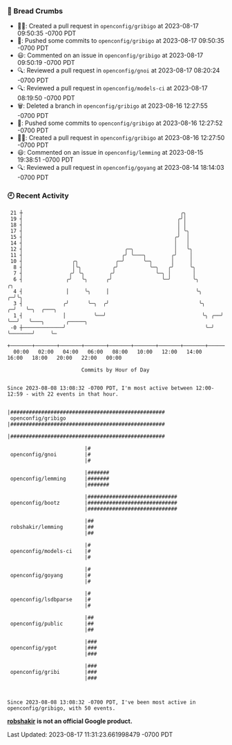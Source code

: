 ### 🍞 Bread Crumbs

 * ✍🏼: Created a pull request in `openconfig/gribigo` at 2023-08-17 09:50:35 -0700 PDT
 * 🚢: Pushed some commits to `openconfig/gribigo` at 2023-08-17 09:50:35 -0700 PDT
 * 😃: Commented on an issue in `openconfig/gribigo` at 2023-08-17 09:50:19 -0700 PDT
 * 🔍: Reviewed a pull request in  `openconfig/gnoi` at 2023-08-17 08:20:24 -0700 PDT
 * 🔍: Reviewed a pull request in  `openconfig/models-ci` at 2023-08-17 08:19:50 -0700 PDT
 * 🗑: Deleted a branch in `openconfig/gribigo` at 2023-08-16 12:27:55 -0700 PDT
 * 🚢: Pushed some commits to `openconfig/gribigo` at 2023-08-16 12:27:52 -0700 PDT
 * ✍🏼: Created a pull request in `openconfig/gribigo` at 2023-08-16 12:27:50 -0700 PDT
 * 😃: Commented on an issue in `openconfig/lemming` at 2023-08-15 19:38:51 -0700 PDT
 * 🔍: Reviewed a pull request in  `openconfig/goyang` at 2023-08-14 18:14:03 -0700 PDT

### 🕘 Recent Activity
```
 21 ┼                                                   ╭╮
 19 ┤                                                  ╭╯│
 18 ┤                                                  │ │
 17 ┤                                                  │ ╰╮
 15 ┤                                                 ╭╯  │
 14 ┤                                                 │   │
 12 ┤                                 ╭─╮             │   ╰╮
 11 ┤                                ╭╯ ╰───╮        ╭╯    │
 10 ┤                ╭╮            ╭─╯      ╰─╮      │     │
  8 ┤                │╰╮          ╭╯          ╰─╮   ╭╯     ╰╮
  7 ┤               ╭╯ ╰╮        ╭╯             ╰─╮ │       │
  6 ┤              ╭╯   ╰╮      ╭╯                ╰─╯       ╰╮           ╭╮
  4 ┤              │     ╰╮     │                            ╰╮        ╭─╯╰╮
  3 ┤             ╭╯      ╰─╮  ╭╯                             ╰╮     ╭─╯   ╰─╮  ╭───╮
  1 ┤             │         ╰──╯                               ╰╮ ╭──╯       ╰──╯   ╰───╮       ╭─────╮
 -0 ┼─────────────╯                                             ╰─╯                     ╰───────╯     ╰─
    +───────+───────+───────+───────+───────+───────+───────+───────+───────+───────+───────+───────+────
  00:00   02:00   04:00   06:00   08:00   10:00   12:00   14:00   16:00   18:00   20:00   22:00   00:00   

						Commits by Hour of Day


Since 2023-08-08 13:08:32 -0700 PDT, I'm most active between 12:00-12:59 - with 22 events in that hour.

```



```
                         |##################################################
 openconfig/gribigo      |##################################################
                         |##################################################

                         |#
 openconfig/gnoi         |#
                         |#

                         |#######
 openconfig/lemming      |#######
                         |#######

                         |#############################
 openconfig/bootz        |#############################
                         |#############################

                         |##
 robshakir/lemming       |##
                         |##

                         |#
 openconfig/models-ci    |#
                         |#

                         |#
 openconfig/goyang       |#
                         |#

                         |#
 openconfig/lsdbparse    |#
                         |#

                         |##
 openconfig/public       |##
                         |##

                         |###
 openconfig/ygot         |###
                         |###

                         |###
 openconfig/gribi        |###
                         |###



Since 2023-08-08 13:08:32 -0700 PDT, I've been most active in openconfig/gribigo, with 50 events.

```
**[robshakir](mailto:robjs@google.com) is not an official Google product.**  


Last Updated: 2023-08-17 11:31:23.661998479 -0700 PDT
